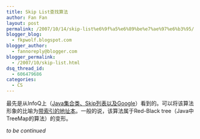 ```yaml
---
title: Skip List查找算法
author: Fan Fan
layout: post
permalink: /2007/10/14/skip-list%e6%9f%a5%e6%89%be%e7%ae%97%e6%b3%95/
blogger_blog:
  - fkpwolf.blogspot.com
blogger_author:
  - fannoreply@blogger.com
blogger_permalink:
  - /2007/10/skip-list.html
dsq_thread_id:
  - 606479686
categories:
  - CS
---
```

最先是从InfoQ上（[Java集合类、Skip列表以及Google][1]）看到的。可以将该算法形象的比喻为[带索引的地址本][2]。一般的说，该算法属于Red-Black tree（Java中TreeMap的算法）的变形。

<span style="font-style: italic;">to be continued</span>

 [1]: http://www.infoq.com/cn/news/2007/10/collections-api
 [2]: http://epaperpress.com/sortsearch/